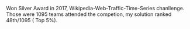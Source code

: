Won Silver Award in 2017, Wikipedia-Web-Traffic-Time-Series chanllenge. Those were 1095 teams attended the competion, my solution ranked 48th/1095 ( Top 5%).
